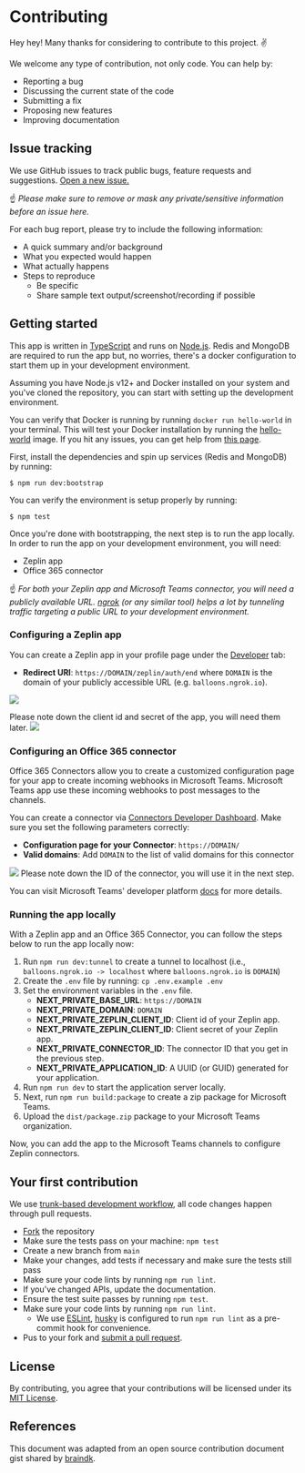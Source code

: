 # Contributing

Hey hey! Many thanks for considering to contribute to this project. ✌️

We welcome any type of contribution, not only code. You can help by:

- Reporting a bug
- Discussing the current state of the code
- Submitting a fix
- Proposing new features
- Improving documentation

## Issue tracking

We use GitHub issues to track public bugs, feature requests and suggestions. [Open a new issue.](https://github.com/zeplin/microsoft-teams-app/issues/new)

☝️ *Please make sure to remove or mask any private/sensitive information before an issue here.*

For each bug report, please try to include the following information:

- A quick summary and/or background
- What you expected would happen
- What actually happens
- Steps to reproduce
  - Be specific
  - Share sample text output/screenshot/recording if possible
  
## Getting started
This app is written in [TypeScript](https://www.typescriptlang.org/) and runs on [Node.js](https://nodejs.org). Redis and MongoDB are required to run the app but, no worries, there's a docker configuration to start them up in your development environment. 

Assuming you have Node.js v12+ and Docker installed on your system and you've cloned the repository, you can start with setting up the development environment.

You can verify that Docker is running by running `docker run hello-world` in your terminal. This will test your Docker installation by running the [hello-world](https://hub.docker.com/_/hello-world/) image. If you hit any issues, you can get help from [this page](https://docs.docker.com/get-started/).

First, install the dependencies and spin up services (Redis and MongoDB) by running:
```
$ npm run dev:bootstrap
```

You can verify the environment is setup properly by running:
```
$ npm test
```

Once you're done with bootstrapping, the next step is to run the app locally. In order to run the app on your development environment, you will need:
 - Zeplin app
 - Office 365 connector
 
☝️ *For both your Zeplin app and Microsoft Teams connector, you will need a publicly available URL. [ngrok](https://ngrok.com/) (or any similar tool) helps a lot by tunneling traffic targeting a public URL to your development environment.*

### Configuring a Zeplin app
You can create a Zeplin app in your profile page under the [Developer](https://app.zeplin.io/profile/developer) tab:
   - **Redirect URI**: `https://DOMAIN/zeplin/auth/end` where `DOMAIN` is the domain of your publicly accessible URL (e.g. `balloons.ngrok.io`).

![](https://user-images.githubusercontent.com/721036/95142373-659ff480-0728-11eb-9e65-a2c6ac1f5f29.png)

Please note down the client id and secret of the app, you will need them later.
![](https://user-images.githubusercontent.com/721036/95141775-e78f1e00-0726-11eb-8609-d7a1706e3cad.png)

### Configuring an Office 365 connector
Office 365 Connectors allow you to create a customized configuration page for your app to create incoming webhooks in Microsoft Teams. Microsoft Teams app use these incoming webhooks to post messages to the channels. 

You can create a connector via [Connectors Developer Dashboard](https://aka.ms/ConnectorsDashboard). Make sure you set the following parameters correctly:
   - **Configuration page for your Connector**: `https://DOMAIN/`
   - **Valid domains**: Add `DOMAIN` to the list of valid domains for this connector

![](https://user-images.githubusercontent.com/721036/95142106-c4b13980-0727-11eb-8dfc-c3cc33b995f5.png)
Please note down the ID of the connector, you will use it in the next step.

You can visit Microsoft Teams' developer platform [docs](https://docs.microsoft.com/en-us/microsoftteams/platform/webhooks-and-connectors/how-to/connectors-creating) for more details.

### Running the app locally
With a Zeplin app and an Office 365 Connector, you can follow the steps below to run the app locally now:  

1. Run `npm run dev:tunnel` to create a tunnel to localhost (i.e., `balloons.ngrok.io -> localhost` where `balloons.ngrok.io` is `DOMAIN`)
2. Create the `.env` file by running: `cp .env.example .env`
3. Set the environment variables in the `.env` file.
     - **NEXT_PRIVATE_BASE_URL**: `https://DOMAIN`
     - **NEXT_PRIVATE_DOMAIN**: `DOMAIN`
     - **NEXT_PRIVATE_ZEPLIN_CLIENT_ID**: Client id of your Zeplin app.
     - **NEXT_PRIVATE_ZEPLIN_CLIENT_ID**: Client secret of your Zeplin app.
     - **NEXT_PRIVATE_CONNECTOR_ID**: The connector ID that you get in the previous step.
     - **NEXT_PRIVATE_APPLICATION_ID**: A UUID (or GUID) generated for your application.
4. Run `npm run dev` to start the application server locally. 
4. Next, run `npm run build:package` to create a zip package for Microsoft Teams.
5. Upload the `dist/package.zip` package to your Microsoft Teams organization.

Now, you can add the app to the Microsoft Teams channels to configure Zeplin connectors.

## Your first contribution

We use [trunk-based development workflow](https://trunkbaseddevelopment.com/5-min-overview/), all code changes happen through pull requests.

- [Fork](https://github.com/zeplin/microsoft-teams-app/fork) the repository
- Make sure the tests pass on your machine: `npm test`
- Create a new branch from `main`
- Make your changes, add tests if necessary and make sure the tests still pass
- Make sure your code lints by running `npm run lint`.
- If you've changed APIs, update the documentation.
- Ensure the test suite passes by running `npm test`.
- Make sure your code lints by running `npm run lint`.
  - We use [ESLint](https://eslint.org), [husky](https://github.com/typicode/husky) is configured to run `npm run lint` as a pre-commit hook for convenience.
- Pus to your fork and [submit a pull request](https://github.com/zeplin/microsoft-teams-app/compare).

## License

By contributing, you agree that your contributions will be licensed under its [MIT License](http://choosealicense.com/licenses/mit/).

## References

This document was adapted from an open source contribution document gist shared by [braindk](https://gist.github.com/briandk/3d2e8b3ec8daf5a27a62).

